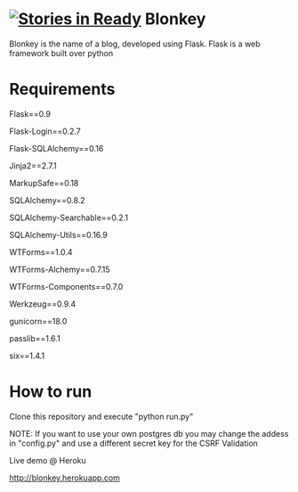 [![Stories in Ready](https://badge.waffle.io/yoyuum/blonkey.png?label=ready&title=Ready)](https://waffle.io/yoyuum/blonkey)
Blonkey
=======

Blonkey is the name of a blog, developed using Flask. Flask is a web framework built over python

Requirements
============

Flask==0.9

Flask-Login==0.2.7

Flask-SQLAlchemy==0.16

Jinja2==2.7.1

MarkupSafe==0.18

SQLAlchemy==0.8.2

SQLAlchemy-Searchable==0.2.1

SQLAlchemy-Utils==0.16.9

WTForms==1.0.4

WTForms-Alchemy==0.7.15

WTForms-Components==0.7.0

Werkzeug==0.9.4

gunicorn==18.0

passlib==1.6.1

six==1.4.1


How to run
==========

Clone this repository and execute "python run.py"

NOTE: If you want to use your own postgres db you may change the addess in "config.py" and use a different secret key for the CSRF Validation

Live demo @ Heroku

http://blonkey.herokuapp.com

